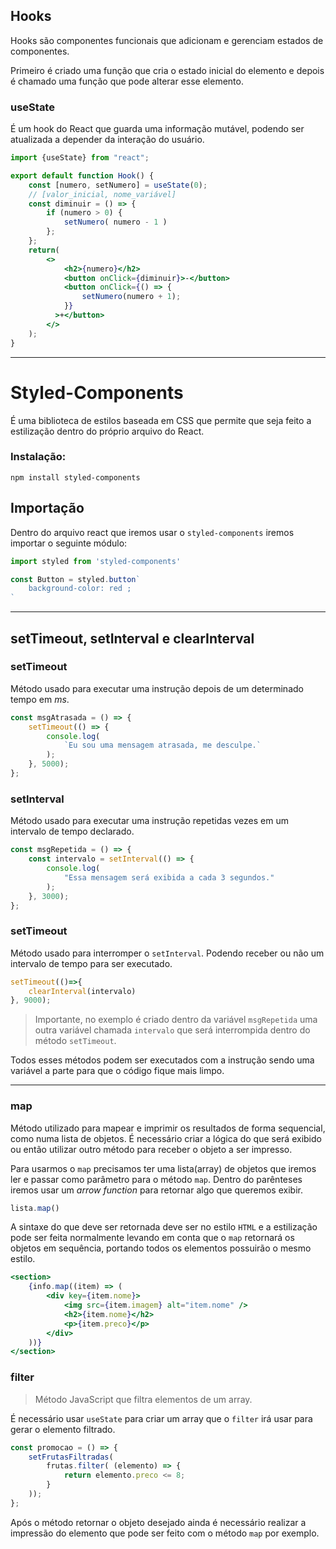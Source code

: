 ## Hooks

Hooks são componentes funcionais que adicionam e gerenciam estados de componentes.

Primeiro é criado uma função que cria o estado inicial do elemento e depois é chamado uma função que pode alterar esse elemento.

### useState

É um hook do React que guarda uma informação mutável, podendo ser atualizada a depender da interação do usuário.

```jsx
import {useState} from "react";

export default function Hook() {
	const [numero, setNumero] = useState(0);
	// [valor_inicial, nome_variável]
	const diminuir = () => {
		if (numero > 0) {
			setNumero( numero - 1 )
		};
	};
	return(
		<>
			<h2>{numero}</h2>
			<button onClick={diminuir}>-</button>
			<button onClick={() => {
			    setNumero(numero + 1);
		    }}
		  >+</button>
		</>
	);
}
```

--- 
# Styled-Components

É uma biblioteca de estilos baseada em CSS que permite que seja feito a estilização dentro do próprio arquivo do React.

### Instalação:

```shell
npm install styled-components
```

## Importação
Dentro do arquivo react que iremos usar o `styled-components` iremos importar o seguinte módulo:

```jsx
import styled from 'styled-components'

const Button = styled.button`
	background-color: red ;
`
```

---

## setTimeout, setInterval e clearInterval

### setTimeout

Método usado para executar uma instrução depois de um determinado tempo em *ms*.

```jsx
const msgAtrasada = () => {
	setTimeout(() => {
		console.log(
			`Eu sou uma mensagem atrasada, me desculpe.`
		);
	}, 5000);
};
```

### setInterval

Método usado para executar uma instrução repetidas vezes em um intervalo de tempo declarado.

```jsx
const msgRepetida = () => {
	const intervalo = setInterval(() => {
		console.log(
	        "Essa mensagem será exibida a cada 3 segundos."
	    );
	}, 3000);
};
```

### setTimeout

Método usado para interromper o `setInterval`. Podendo receber ou não um intervalo de tempo para ser executado.

```jsx
setTimeout(()=>{
	clearInterval(intervalo)
}, 9000);
```

>Importante, no exemplo é criado dentro da variável `msgRepetida` uma outra variável chamada `intervalo` que será interrompida dentro do método `setTimeout`.

Todos esses métodos podem ser executados com a instrução sendo uma variável a parte para que o código fique mais limpo.

---
### map

Método utilizado para mapear e imprimir os resultados de forma sequencial, como numa lista de objetos. É necessário criar a lógica do que será exibido ou então utilizar outro método para receber o objeto a ser impresso.

Para usarmos o `map` precisamos ter uma lista(array) de objetos que iremos ler e passar como parâmetro para o método `map`. Dentro do parênteses iremos usar um *arrow function* para retornar algo que queremos exibir.

```js
lista.map()
```

A sintaxe do que deve ser retornada deve ser no estilo `HTML` e a estilização pode ser feita normalmente levando em conta que o `map` retornará os objetos em sequência, portando todos os elementos possuirão o mesmo estilo.

```jsx
<section>
	{info.map((item) => (
        <div key={item.nome}>
	        <img src={item.imagem} alt="item.nome" />
            <h2>{item.nome}</h2>
            <p>{item.preco}</p>
        </div>
    ))}
</section>
```

### filter

>Método JavaScript que filtra elementos de um array.

É necessário usar `useState` para criar um array que o `filter` irá usar para gerar o elemento filtrado. 

```jsx
const promocao = () => {
	setFrutasFiltradas(
		frutas.filter( (elemento) => {
			return elemento.preco <= 8;
		}
	));
};
```

Após o método retornar o objeto desejado ainda é necessário realizar a impressão do elemento que pode ser feito com o método `map` por exemplo.

